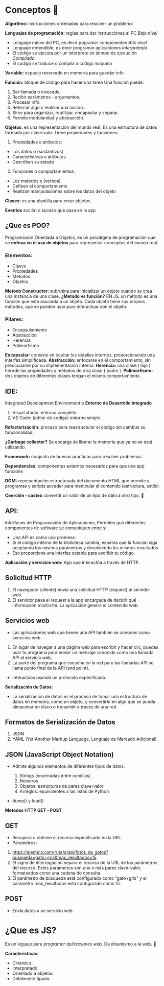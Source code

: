 # Conceptos 🤘

**Algoritmo:** instrucciones ordenadas para resolver un problema

**Lenguajes de programación:** reglas para dar instrucciones al PC
  *Bajo nivel*
  - Lenguaje nativo del PC, es decir pogramar componentes
  *Alto nivel*
  - Lenguaje entendible, es decir programar aplicaciones
  *Interpretado*
  - El codigo se ejecuta por un intérprete en tiempo de ejecución
  *Compilado*
  - El codigo se traduce o compila a codigo maquina

**Variable:** espacio reservado en memoria para guardar info

**Función:** bloque de código para hacer una tarea
Una función puede:
 1. Ser llamada o invocada.
 2. Recibir parámetros - argumentos.
 3. Procesar info.
 4. Retornar algo o realizar una acción.
 5. Sirve para organizar, reutilizar, encapsular y separar.
 6. Permite modularidad y abstracción.

**Objetos:** es una representación del mundo real. 
Es una estructura de datos formada por clave:valor
Tiene propiedades y funciones:
1. Propiedades o atributos: 
 - Los datos o (sustantivos)
 - Características o atributos
 - Describen su estado
2. Funciones o comportamientos: 
 - Los metodos o (verbos)
 - Definen el comportamiento
 - Realizan manipulaciones sobre los datos del objeto

**Clases:** es una plantilla para crear objetos

**Eventos** acciòn o suceso que pasa en la app

## ¿Que es POO?
 Programacion Orientada a Objetos, es un paradigma de programación que se **enfoca en el uso de objetos** para representar conceptos del mundo real.
 
 ### Elementos:
  - Clases
  - Propiedades
  - Métodos
  - Objetos
 
  **Metodo Constructor:** subrutina para inicializar un objeto cuando se crea una instancia de una clase. 
  **¿Metodo vs función?** EN JS, un método es una función que está asociada a un objeto. Cada objeto tiene sus propios métodos, que se pueden usar para interactuar con el objeto.
 
 ### Pilares:
  - Encapsulamiento
  - Abstracción
  - Herencia
  - Polimorfismo
 
  **Encapsular:** consiste en ocultar los detalles internos, proporcionando una interfaz simplificada.
  **Abstracción:** enfocarse en el comportamiento, sin preocuparse por su implementación interna.
  **Herencia:** una clase ( hijo ) herede las propiedades y métodos de otra clase ( padre ).
  **Polimorfismo:** dos objetos de diferentes clases tengan el mismo comportamiento.

## IDE:
 Integrated Development Environment o **Entorno de Desarrollo Integrado**
 1. Visual studio: entorno completo
 2. VS Code: (editor de codigo) entorno simple

**Refactorización:** proceso para reestructurar el código sin cambiar su funcionalidad.

**¿Garbage collector?** Se encarga de liberar la memoria que ya no se está utilizando.

**Framework:** conjunto de buenas practicas para resolver problemas.

**Dependencias:** componentes externos necesarios para que una app funcione

**DOM:** representación estructurada del documento HTML que permite a programas y scripts acceder para manipular el contenido (estructura, estilo)

**Coerción - casteo** convertir un valor de un tipo de dato a otro tipo. 🦖

## API:
 Interfaces de Programación de Aplicaciones, Permiten que diferentes componentes de software se comuniquen entre sí. 

 - Una API es como una promesa:
 - Si el código interno de la biblioteca cambia, esperas que la función siga aceptando los mismos parámetros y devolviendo los mismos resultados. 
 - Eso proporciona una interfaz estable para escribir tu código. 

**Aplicación y servicios web:** App que interactúa a través de HTTP. 

## Solicitud HTTP
1. El navegador (cliente) envía una solicitud HTTP (request) al servidor web. 
2. El servidor pasa el request a la app encargada de decidir qué información mostrarte. 
    La aplicación genera el contenido web.
## Servicios web 
- Las aplicaciones web que tienen una API también se conocen como servicios web. 
1. En lugar de navegar a una página web para escribir y hacer clic, puedes usar tu programa para enviar un mensaje conocido como una llamada API al servicio web.
2. La parte del programa que escucha en la red para las llamadas API se llama punto final de la API (end point).
- Interactúas usando un protocolo especificado.


**Serialización de Datos:**
- La serialización de datos es el proceso de tomar una estructura de datos en memoria, como un objeto, y convertirlo en algo que se pueda almacenar en disco o transmitir a través de una red. 

## Formatos de Serialización de Datos
1. JSON
2. YAML (Yet Another Markup Language, Lenguaje de Marcado Adicional)

## JSON (JavaScript Object Notation)
- Admite algunos elementos de diferentes tipos de datos.
    1. Strings (encerradas entre comillas)
    2. Números
    3. Objetos: estructuras de pares clave-valor
    4. Arreglos: equivalentes a las listas de Python

- dump() y load() 

**Metodos HTTP GET - POST**
## GET
- Recupera o obtiene el recurso especificado en la URL. 
- Parametros:
1. https://ejemplo.com/ruta/a/api/fotos_de_gatos?busqueda=gato+gris&max_resultados=15
2. El signo de interrogación separa el recurso de la URL de los parámetros del recurso. Estos parámetros son uno o más pares clave-valor, formateados como una cadena de consulta
3. El parámetro de búsqueda está configurado como "gato+gris" y el parámetro max_resultados está configurado como 15.

## POST
- Envía datos a un servicio web. 




# ¿Que es JS?
 Es un leguaje para *programar aplicaciones web*.
 Da dinamismo a la web. 🦖

 **Caracteristicas:**
 - Dinámico.
 - Interpretado.
 - Orientado a objetos.
 - Débilmente tipado.